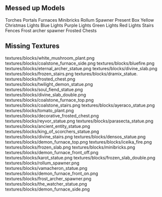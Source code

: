 ## Messed up Models
Torches
Portals
Furnaces
Minibricks
Rollum Spawner
Present Box
Yellow Christmas Lights
Blue Lights
Purple Lights
Green Lights
Red Lights
Stairs
Fences
Frost archer spawner
Frosted Chests

## Missing Textures
textures/blocks/white_mushroom_plant.png
textures/blocks/coalstone_furnace_side.png
textures/blocks/bluefire.png
textures/blocks/eternal_archer_statue.png
textures/blocks/divine_slab.png
textures/blocks/frozen_stairs.png
textures/blocks/dramix_statue.
textures/blocks/frosted_chest.png
textures/blocks/twilight_demon_statue.png
textures/blocks/soul_fiend_statue.png
textures/blocks/divine_slab_double.png
textures/blocks/coalstone_furnace_top.png
textures/blocks/coalstone_stairs.png
textures/blocks/ayeraco_statue.png
textures/blocks/tomato_plant.png
textures/blocks/decorative_frosted_chest.png
textures/blocks/reyvor_statue.png
textures/blocks/parasecta_statue.png
textures/blocks/ancient_entity_statue.png
textures/blocks/king_of_scorchers_statue.png
textures/blocks/divine_stairs.png
textures/blocks/densos_statue.png
textures/blocks/demon_furnace_top.png
textures/blocks/iceika_fire.png
textures/blocks/frozen_slab.png
textures/blocks/minibricks.png
textures/blocks/demon_furnace_front_off.png
textures/blocks/karot_statue.png
textures/blocks/frozen_slab_double.png
textures/blocks/rollum_spawner.png
textures/blocks/vamacheron_statue.png
textures/blocks/demon_furnace_front_on.png
textures/blocks/frost_archer_spawner.png
textures/blocks/the_watcher_statue.png
textures/blocks/demon_furnace_side.png